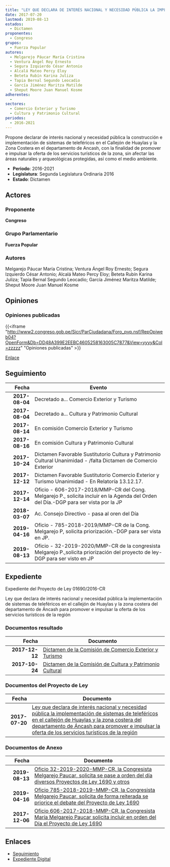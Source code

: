 ```yaml
---
title: "LEY QUE DECLARA DE INTERÉS NACIONAL Y NECESIDAD PÚBLICA LA IMPLEMENTACIÓN DE SISTEMAS DE TELEFÉRICOS EN EL CALLEJÓN DE HUAYLAS Y LA ZONA COSTERA DEL DEPARTAMENTO DE ANCASH PARA PROMOVER E IMPULSAR LA OFERTA DE LOS SERVICIOS TURÍSTICOS DE LA REGIÓN"
date: 2017-07-20
lastmod: 2019-08-13
estados: 
  - Dictamen
proponentes: 
  - Congreso
grupos: 
  - Fuerza Popular
autores: 
  - Melgarejo Páucar María Cristina
  - Ventura Ángel Roy Ernesto
  - Segura Izquierdo César Antonio
  - Alcalá Mateo Percy Eloy
  - Beteta Rubín Karina Juliza
  - Tapia Bernal Segundo Leocadio
  - García Jiménez Maritza Matilde
  - Sheput Moore Juan Manuel Kosme
adherentes: 
  - 
sectores: 
  - Comercio Exterior y Turismo
  - Cultura y Patrimonio Cultural
periodos: 
  - 2016-2021
---
```


Propone declarar de interés nacional y necesidad pública la construcción e implementación de sistemas de teleféricos en el Callejón de Huaylas y la Zona Costera en el departamento de Ancash, con la finalidad de promover e impulsar la oferta de los servicios turísticos de la zona, sin afectar las áreas naturales y arqueológicas protegidas, así como el medio ambiente.

- **Periodo**: 2016-2021
- **Legislatura**: Segunda Legislatura Ordinaria 2016
- **Estado**: Dictamen

## Actores

### Proponente

**Congreso**

### Grupo Parlamentario

**Fuerza Popular**

### Autores

Melgarejo Páucar María Cristina; Ventura Ángel Roy Ernesto; Segura Izquierdo César Antonio; Alcalá Mateo Percy Eloy; Beteta Rubín Karina Juliza; Tapia Bernal Segundo Leocadio; García Jiménez Maritza Matilde; Sheput Moore Juan Manuel Kosme


## Opiniones

### Opiniones publicadas

{{<iframe "http://www2.congreso.gob.pe/Sicr/ParCiudadana/Foro_pvp.nsf/RepOpiweb04?OpenForm&Db=DD48A399E2EEBC4605258163005C7877&View=yyyy&Col=zzzzz" "Opiniones publicadas" >}}

[Enlace](http://www2.congreso.gob.pe/Sicr/ParCiudadana/Foro_pvp.nsf/RepOpiweb04?OpenForm&Db=DD48A399E2EEBC4605258163005C7877&View=yyyy&Col=zzzzz)

## Seguimiento

| Fecha | Evento |
|------:|--------|
| **2017-08-04** | Decretado a... Comercio Exterior y Turismo|
| **2017-08-04** | Decretado a... Cultura y Patrimonio Cultural|
| **2017-08-14** | En comisión Comercio Exterior y Turismo|
| **2017-08-16** | En comisión Cultura y Patrimonio Cultural|
| **2017-10-24** | Dictamen Favorable Sustitutorio Cultura y Patrimonio Cultural Unanimidad - /falta Dictamen de Comercio Exterior|
| **2017-12-12** | Dictamen Favorable Sustitutorio Comercio Exterior y Turismo Unanimidad - En Relatoría 13.12.17.|
| **2017-12-14** | Oficio - 606-2017-2018/MMP-CR del Cong. Melgarejo P., solicita incluir en la Agenda del Orden del Día.-DGP para ser vista por la JP|
| **2018-03-07** | Ac. Consejo Directivo - pasa al oren del Día|
| **2019-04-16** | Oficio - 785-2018-2019/MMP-CR de la Cong. Melgarejo P, solicita priorización.-DGP para ser vista en JP.|
| **2019-08-13** | Oficio - 32-2019-2020/MMP-CR de la congresista Melgarejo P.,solicita priorización del proyecto de ley-DGP para ser visto en JP|


## Expediente

Expediente del Proyecto de Ley 01690/2016-CR

Ley que declara de interés nacional y necesidad pública la implementación de sistemas de teleféricos en el callejón de Huaylas y la zona costera del departamento de Áncash para promover e impulsar la oferta de los servicios turísticos de la región


### Documentos resultado

| Fecha | Documento |
|------:|--------|
| **2017-12-12** | [Dictamen de la Comisión de Comercio Exterior y Turismo](http://www.leyes.congreso.gob.pe/Documentos/2016_2021/Dictamenes/Proyectos_de_Ley/01690DC03MAY20171212.pdf) |
| **2017-10-24** | [Dictamen de la Comisión de Cultura y Patrimonio Cultural](http://www.leyes.congreso.gob.pe/Documentos/2016_2021/Dictamenes/Proyectos_de_Ley/01690DC05MAY20171024.pdf) |

### Documentos del Proyecto de Ley

| Fecha | Documento |
|------:|--------|
| **2017-07-20** | [Ley que declara de interés nacional y necesidad pública la implementación de sistemas de teleféricos en el callejón de Huaylas y la zona costera del departamento de Áncash para promover e impulsar la oferta de los servicios turísticos de la región](http://www.leyes.congreso.gob.pe/Documentos/2016_2021/Proyectos_de_Ley_y_de_Resoluciones_Legislativas/PL0169020170720.pdf) |

### Documentos de Anexo

| Fecha | Documento |
|------:|--------|
| **2019-08-13** | [Oficio 32-2019-2020-MMP-CR, la Congresista Melgarejo Paucar, solicita se pase a orden del día diversos Proyectos de Ley 1690 y otros](http://www.leyes.congreso.gob.pe/Documentos/2016_2021/Oficios/Congresistas/OFICIO-32-2019-2020-MMP-CR.pdf) |
| **2019-04-16** | [Oficio 785-2018-2019-MMP-CR, la Congresista Melgarejo Paucar, solicita de forma reiterada se priorice el debate del Proyecto de Ley 1690](http://www.leyes.congreso.gob.pe/Documentos/2016_2021/Oficios/Congresistas/OFICIO-785-2018-2019-MMP-CR.pdf) |
| **2017-12-06** | [Oficio 606-2017-2018-MMP-CR, la Congresista María Melgarejo Paucar solicita incluir en orden del Día el Proyecto de Ley 1690](http://www.leyes.congreso.gob.pe/Documentos/2016_2021/Oficios/Congresistas/OFICIO-606-2017-2018-MMP-CR.pdf) |

## Enlaces 

- [Seguimiento](http://www2.congreso.gob.pehttp://www2.congreso.gob.pe/Sicr/TraDocEstProc/CLProLey2016.nsf/f7fff46988ca05b1052578e100829cc7/62a281949ad666020525816300604cdf?OpenDocument)
- [Expediente Digital](http://www2.congreso.gob.pehttp://www2.congreso.gob.pe/Sicr/TraDocEstProc/CLProLey2016.nsf/f7fff46988ca05b1052578e100829cc7/62a281949ad666020525816300604cdf?OpenDocument&Click=05257FB7005EB655.eb71d0cf91d8294e05256cdf006b5706/$Body/0.1C6C)
